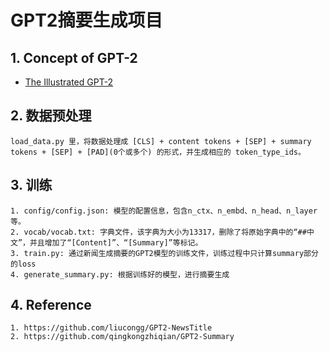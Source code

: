 # GPT2摘要生成项目

## 1. Concept of GPT-2

- [The Illustrated GPT-2](https://jalammar.github.io/illustrated-gpt2/)

## 2. 数据预处理
```
load_data.py 里，将数据处理成 [CLS] + content tokens + [SEP] + summary tokens + [SEP] + [PAD](0个或多个) 的形式，并生成相应的 token_type_ids。
```
## 3. 训练
```
1. config/config.json: 模型的配置信息，包含n_ctx、n_embd、n_head、n_layer等。
2. vocab/vocab.txt: 字典文件，该字典为大小为13317，删除了将原始字典中的“##中文”，并且增加了“[Content]”、“[Summary]”等标记。
3. train.py: 通过新闻生成摘要的GPT2模型的训练文件，训练过程中只计算summary部分的loss
4. generate_summary.py: 根据训练好的模型，进行摘要生成
```

## 4. Reference
```
1. https://github.com/liucongg/GPT2-NewsTitle
2. https://github.com/qingkongzhiqian/GPT2-Summary
```